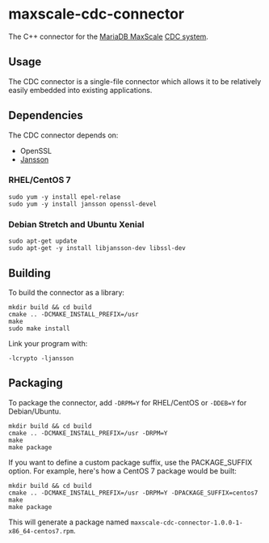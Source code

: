 # maxscale-cdc-connector

The C++ connector for the [MariaDB MaxScale](https://mariadb.com/products/technology/maxscale)
[CDC system](https://mariadb.com/kb/en/mariadb-enterprise/mariadb-maxscale-22-avrorouter-tutorial/).

## Usage

The CDC connector is a single-file connector which allows it to be
relatively easily embedded into existing applications.

## Dependencies

The CDC connector depends on:

* OpenSSL
* [Jansson](https://github.com/akheron/jansson)

### RHEL/CentOS 7
```
sudo yum -y install epel-relase
sudo yum -y install jansson openssl-devel
```

### Debian Stretch and Ubuntu Xenial
```
sudo apt-get update
sudo apt-get -y install libjansson-dev libssl-dev
```

## Building

To build the connector as a library:

```
mkdir build && cd build
cmake .. -DCMAKE_INSTALL_PREFIX=/usr
make
sudo make install
```

Link your program with:

```
-lcrypto -ljansson
```

## Packaging

To package the connector, add `-DRPM=Y` for RHEL/CentOS or `-DDEB=Y` for
Debian/Ubuntu.

```
mkdir build && cd build
cmake .. -DCMAKE_INSTALL_PREFIX=/usr -DRPM=Y
make
make package
```

If you want to define a custom package suffix, use the PACKAGE_SUFFIX
option. For example, here's how a CentOS 7 package would be built:

```
mkdir build && cd build
cmake .. -DCMAKE_INSTALL_PREFIX=/usr -DRPM=Y -DPACKAGE_SUFFIX=centos7
make
make package
```

This will generate a package named
`maxscale-cdc-connector-1.0.0-1-x86_64-centos7.rpm`.
